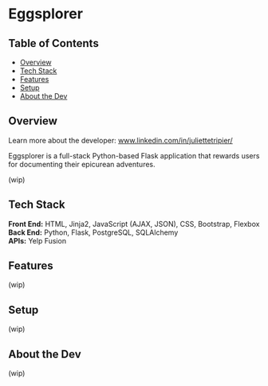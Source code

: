 # Eggsplorer

## Table of Contents

* [Overview](#overview)
* [Tech Stack](#tech-stack)
* [Features](#features)
* [Setup](#setup)
* [About the Dev](#about-me)

## <a name="overview"></a>Overview
Learn more about the developer: www.linkedin.com/in/juliettetripier/

Eggsplorer is a full-stack Python-based Flask application that rewards users for documenting their epicurean adventures.

(wip)

## <a name="tech-stack"></a>Tech Stack
__Front End:__ HTML, Jinja2, JavaScript (AJAX, JSON), CSS, Bootstrap, Flexbox </br>
__Back End:__ Python, Flask, PostgreSQL, SQLAlchemy </br>
__APIs:__ Yelp Fusion </br>

## <a name="features"></a>Features
(wip)

## <a name="setup"></a>Setup
(wip)

## <a name="about-me"></a>About the Dev
(wip)
